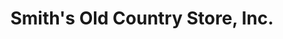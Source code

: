 ---
title: "Smith's Old Country Store, Inc."
url: /black-mountain/smiths-old-country-store-inc/
shop: Dorfladen
---